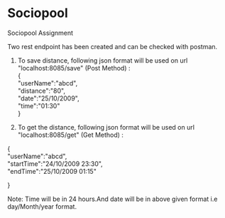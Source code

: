 # Sociopool
Sociopool Assignment

Two rest endpoint has been created and can be checked with postman.   

1.  To save distance, following json format will be used on url "localhost:8085/save" (Post Method) :     
        {   
	"userName":"abcd",   
	"distance":"80",   
	"date":"25/10/2009",  
	"time":"01:30"  
   	}      
  
2. To get the distance, following json format will be used on url "localhost:8085/get" (Get Method) :   

  {     
	"userName":"abcd",    
	"startTime":"24/10/2009 23:30",   
	"endTime":"25/10/2009 01:15"   
	   
  }    
     
  Note: Time will be in 24 hours.And date will be in above given format i.e day/Month/year format.
  

